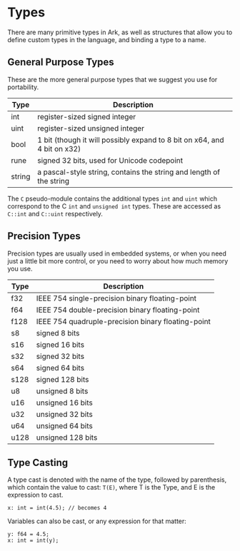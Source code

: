 # Types
There are many primitive types in Ark, as well as structures that allow you to define custom types in the language, and binding a type to a name.

## General Purpose Types

These are the more general purpose types that we suggest you use for portability.

|Type|Description|
|----|-----------|
|int|register-sized signed integer|
|uint|register-sized unsigned integer|
|bool|1 bit (though it will possibly expand to 8 bit on x64, and 4 bit on x32)|
|rune|signed 32 bits, used for Unicode codepoint|
|string|a pascal-style string, contains the string and length of the string|

The `C` pseudo-module contains the additional types `int` and `uint` which
correspond to the C `int` and `unsigned int` types. These are accessed as
`C::int` and `C::uint` respectively.

## Precision Types

Precision types are usually used in embedded systems, or when you need just
a little bit more control, or you need to worry about how much memory you use.

|Type|Description|
|----|-----------|
|f32|IEEE 754 single-precision binary floating-point|
|f64|IEEE 754 double-precision binary floating-point|
|f128|IEEE 754 quadruple-precision binary floating-point|
|s8|signed 8 bits|
|s16|signed 16 bits|
|s32|signed 32 bits|
|s64|signed 64 bits|
|s128|signed 128 bits|
|u8|unsigned 8 bits|
|u16|unsigned 16 bits|
|u32|unsigned 32 bits|
|u64|unsigned 64 bits|
|u128|unsigned 128 bits|

## Type Casting

A type cast is denoted with the name of the type, followed by parenthesis, 
which contain the value to cast: `T(E)`, where T is the Type, and E is the
expression to cast.

    x: int = int(4.5); // becomes 4
    
Variables can also be cast, or any expression for that matter:

    y: f64 = 4.5;
    x: int = int(y);
